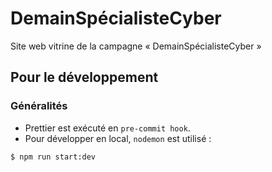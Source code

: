 # DemainSpécialisteCyber

Site web vitrine de la campagne « DemainSpécialisteCyber »

## Pour le développement

### Généralités

- Prettier est exécuté en `pre-commit hook`.
- Pour développer en local, `nodemon` est utilisé :

```sh
$ npm run start:dev
```
